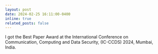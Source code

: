 ```yaml
---
layout: post
date: 2024-02-25 16:11:00-0400
inline: true
related_posts: false
---
```

I got the Best Paper Award at the International Conference on Communication, Computing and Data Security, (IC-CCDS) 2024, Mumbai, India.
